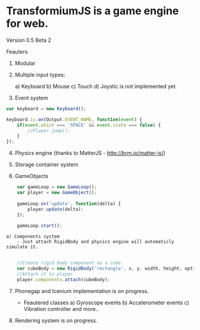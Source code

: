 TransformiumJS is a game engine for web.
=================================================================

Version 0.5 Beta 2

Feauters

1) Modular

2) Multiple input types:

    a) Keyboard
    b) Mouse
    c) Touch
    d) Joystic is not implemented yet. 
    
3) Event system
    
```js
var keyboard = new Keyboard();

keyboard.is.on(Output.EVENT_NAME, function(event) {
    if(event.which === 'SPACE' && event.state === false) {
        //Player.jump();
    }
});
```

4) Physics engine (thanks to MatterJS - http://brm.io/matter-js/)

5) Storage container system

6) GameObjects

```js
    var gameLoop = new GameLoop();
    var player = new GameObject();
    
    gameLoop.on('update', function(delta) {
        player.update(delta);
    });
    
    gameLoop.start();
```

    a) Components system 
        - Just attach RigidBody and physics engine will automaticly simulate it.
```js
    
    //Create rigid body component as a cube
    var cubeBody = new RigidBody('rectangle', x, y, width, height, options);
    //Attach it to player
    player.components.attach(cubeBody);
```
  
7) Phonegap and Icenium implementation is on progress.

    - Feautered classes
    a) Gyroscope events
    b) Accelerometer events
    c) Vibration controller
    and more..
    
8) Rendering system is on progress.

